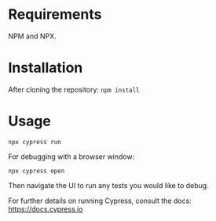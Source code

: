 # Requirements
NPM and NPX.

# Installation
After cloning the repository:
`npm install`

# Usage
`npx cypress run`

For debugging with a browser window:

`npx cypress open`

Then navigate the UI to run any tests you would like to debug.

For further details on running Cypress, consult the docs: https://docs.cypress.io